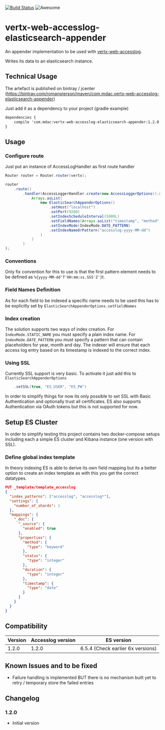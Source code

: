 [![Build Status](https://travis-ci.org/romanpierson/vertx-web-accesslog-elasticsearch-appender.svg?branch=master)](https://travis-ci.org/romanpierson/vertx-web-accesslog-elasticsearch-appender) ![Awesome](https://cdn.rawgit.com/sindresorhus/awesome/d7305f38d29fed78fa85652e3a63e154dd8e8829/media/badge.svg)

# vertx-web-accesslog-elasticsearch-appender

An appender implementation to be used with [vertx-web-accesslog](https://github.com/romanpierson/vertx-web-accesslog).

Writes its data to an elasticsearch instance.


## Technical Usage

The artefact is published on bintray / jcenter (https://bintray.com/romanpierson/maven/com.mdac.vertx-web-accesslog-elasticsearch-appender)

Just add it as a dependency to your project (gradle example)

```xml
dependencies {
	compile 'com.mdac:vertx-web-accesslog-elasticsearch-appender:1.2.0'
}
```

## Usage

### Configure route

Just put an instance of AccessLogHandler as first route handler

```java
Router router = Router.router(vertx);

router
	.route()
		.handler(AccessLoggerHandler.create(new AccessLoggerOptions().setPattern("%{yyyy-MM-dd'T'HH:mm:ss.SSS'Z'}t %m %s %D cs-uri"), 
			Arrays.asList(
				new ElasticSearchAppenderOptions()
					.setHost("localhost")
				    .setPort(9200)     			
				    .setIndexScheduleInterval(5000L)
				    .setFieldNames(Arrays.asList("timestamp", "method", "status", "duration", "uri"))
				    .setIndexMode(IndexMode.DATE_PATTERN)
				    .setIndexNameOrPattern("accesslog-yyyy-MM-dd")
				)
			)
		)
);
```

### Conventions

Only fix convention for this to use is that the first pattern element needs to be defined as `%{yyyy-MM-dd'T'HH:mm:ss.SSS'Z'}`t.

### Field Names Definition

As for each field to be indexed a specific name needs to be used this has to be explicitly set by `ElasticSearchAppenderOptions.setFieldNames`

### Index creation
 
The solution supports two ways of index creation. For `IndexMode.STATIC_NAME` you must specify a plain index name. For `IndexMode.DATE_PATTERN` you must specify a pattern that can contain placeholders for year, month and day. The indexer will ensure that each access log entry based on its timestamp is indexed to the correct index.

### Using SSL

Currently SSL support is very basic. To activate it just add this to `ElasticSearchAppenderOptions`

```java
	.setSSL(true, "ES_USER", "ES_PW")
```

In order to simplify things for now its only possible to set SSL with Basic Authentication and optionally trust all certificates. ES also supports Authentication via OAuth tokens but this is not supported for now.

## Setup ES Cluster

In order to simplify testing this project contains two docker-compose setups including each a simple ES cluster and Kibana instance (one version with SSL).

### Define global index template

In theory indexing ES is able to derive its own field mapping but its a better option to create an index template as with this you get the correct datatypes.

```json
PUT _template/template_accesslog
{
  "index_patterns": ["accesslog", "accesslog*"],
  "settings": {
    "number_of_shards": 1
  },
  "mappings": {
    "_doc": {
      "_source": {
        "enabled": true
      },
      "properties": {
        "method": {
          "type": "keyword"
        },
        "status": {
          "type": "integer"
        },
        "duration": {
          "type": "integer"
        },
        "timestamp": {
          "type": "date"
        }
      }
    }
  }
}
```

## Compatibility

Version | Accesslog version | ES version
----|------ | ----
1.2.0 | 1.2.0 | 6.5.4 (Check earlier 6x versions)

## Known Issues and to be fixed

* Failure handling is implemented BUT there is no mechanism built yet to retry / temporary store the failed entries 


## Changelog

### 1.2.0

* Initial version


